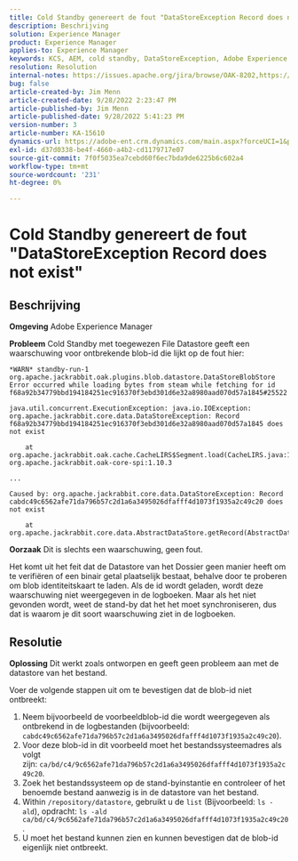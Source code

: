 ```yaml
---
title: Cold Standby genereert de fout "DataStoreException Record does not exist"
description: Beschrijving
solution: Experience Manager
product: Experience Manager
applies-to: Experience Manager
keywords: KCS, AEM, cold standby, DataStoreException, Adobe Experience Manager, record bestaat niet, error, warn, warning
resolution: Resolution
internal-notes: https://issues.apache.org/jira/browse/OAK-8202,https://jira.corp.adobe.com/browse/GRANITE-11668
bug: false
article-created-by: Jim Menn
article-created-date: 9/28/2022 2:23:47 PM
article-published-by: Jim Menn
article-published-date: 9/28/2022 5:41:23 PM
version-number: 3
article-number: KA-15610
dynamics-url: https://adobe-ent.crm.dynamics.com/main.aspx?forceUCI=1&pagetype=entityrecord&etn=knowledgearticle&id=5e521024-393f-ed11-9db1-0022480866ad
exl-id: d37d0338-be4f-4660-a4b2-cd1179717e07
source-git-commit: 7f0f5035ea7cebd60f6ec7bda9de6225b6c602a4
workflow-type: tm+mt
source-wordcount: '231'
ht-degree: 0%

---
```


# Cold Standby genereert de fout &quot;DataStoreException Record does not exist&quot;

## Beschrijving


<b>Omgeving</b>
Adobe Experience Manager

<b>Probleem</b>
Cold Standby met toegewezen File Datastore geeft een waarschuwing voor ontbrekende blob-id die lijkt op de fout hier:


```
*WARN* standby-run-1 org.apache.jackrabbit.oak.plugins.blob.datastore.DataStoreBlobStore Error occurred while loading bytes from steam while fetching for id f68a92b34779bbd194184251ec916370f3ebd301d6e32a8980aad070d57a1845#25522

java.util.concurrent.ExecutionException: java.io.IOException: org.apache.jackrabbit.core.data.DataStoreException: Record f68a92b34779bbd194184251ec916370f3ebd301d6e32a8980aad070d57a1845 does not exist

    at org.apache.jackrabbit.oak.cache.CacheLIRS$Segment.load(CacheLIRS.java:1017) org.apache.jackrabbit.oak-core-spi:1.10.3

...

Caused by: org.apache.jackrabbit.core.data.DataStoreException: Record cabdc49c6562afe71da796b57c2d1a6a3495026dfafff4d1073f1935a2c49c20 does not exist

    at org.apache.jackrabbit.core.data.AbstractDataStore.getRecord(AbstractDataStore.java:59)
```


<b>Oorzaak</b>
Dit is slechts een waarschuwing, geen fout.

Het komt uit het feit dat de Datastore van het Dossier geen manier heeft om te verifiëren of een binair getal plaatselijk bestaat, behalve door te proberen om blob identiteitskaart te laden.
Als de id wordt geladen, wordt deze waarschuwing niet weergegeven in de logboeken.
Maar als het niet gevonden wordt, weet de stand-by dat het het moet synchroniseren, dus dat is waarom je dit soort waarschuwing ziet in de logboeken.


## Resolutie


<b>Oplossing</b>
Dit werkt zoals ontworpen en geeft geen probleem aan met de datastore van het bestand.

Voer de volgende stappen uit om te bevestigen dat de blob-id niet ontbreekt:

1. Neem bijvoorbeeld de voorbeeldblob-id die wordt weergegeven als ontbrekend in de logbestanden (bijvoorbeeld: `cabdc49c6562afe71da796b57c2d1a6a3495026dfafff4d1073f1935a2c49c20`).
2. Voor deze blob-id in dit voorbeeld moet het bestandssysteemadres als volgt zijn: `ca/bd/c4/9c6562afe71da796b57c2d1a6a3495026dfafff4d1073f1935a2c49c20`.
3. Zoek het bestandssysteem op de stand-byinstantie en controleer of het benoemde bestand aanwezig is in de datastore van het bestand.
4. Within `/repository/datastore`, gebruikt u de `list` (Bijvoorbeeld: `ls -ald`), opdracht: `ls -ald ca/bd/c4/9c6562afe71da796b57c2d1a6a3495026dfafff4d1073f1935a2c49c20`.
5. U moet het bestand kunnen zien en kunnen bevestigen dat de blob-id eigenlijk niet ontbreekt.
